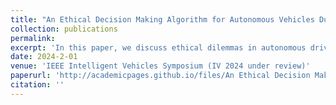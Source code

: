 ```yaml
---
title: "An Ethical Decision Making Algorithm for Autonomous Vehicles During an Inevitable Collision"
collection: publications
permalink: 
excerpt: 'In this paper, we discuss ethical dilemmas in autonomous driving, focusing on the decision-making processes during an inevitable collision.'
date: 2024-2-01
venue: 'IEEE Intelligent Vehicles Symposium (IV 2024 under review)'
paperurl: 'http://academicpages.github.io/files/An Ethical Decision Making Algorithm for Autonomous Vehicles During an Inevitable Collision.pdf'
citation: ''
---
```


